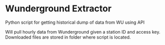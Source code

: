 # Wunderground Extractor
Python script for getting historical dump of data from WU using API

Will pull hourly data from Wunderground given a station ID and access key. Downloaded files are stored in folder where script is located.


